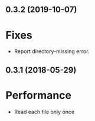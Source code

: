 <a name="0.3.2"></a>
## 0.3.2 (2019-10-07)

# Fixes

- Report directory-missing error.

<a name="0.3.1"></a>
## 0.3.1 (2018-05-29)

# Performance

- Read each file only once
